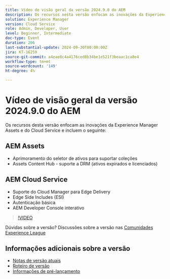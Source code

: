 ```yaml
---
title: Vídeo de visão geral da versão 2024.9.0 do AEM
description: Os recursos nesta versão enfocam as inovações da Experience Manager Assets e do Cloud Service e incluem o seguinte:AEM Assets - Aprimoramento do Seletor de ativos para dar suporte a coleções​ Assets Content Hub - suporte a DRM (ativos expirados e licenciados)​ ​ ​ ​AEM Cloud Service - Suporte da Cloud Manager para Edge Delivery Edge AEM Developer Console Side Inclui (ESI)Autenticação básica Interativa
solution: Experience Manager
version: Cloud Service
role: Admin, Developer, User
level: Beginner, Intermediate
doc-type: Event
duration: 206
last-substantial-update: 2024-09-30T00:00:00Z
jira: KT-16259
source-git-commit: a4eae8c4a4176ced8b34be1e521f3beaac1ca8e4
workflow-type: tm+mt
source-wordcount: '149'
ht-degree: 4%

---
```



# Vídeo de visão geral da versão 2024.9.0 do AEM

Os recursos desta versão enfocam as inovações da Experience Manager Assets e do Cloud Service e incluem o seguinte:

## AEM Assets

* Aprimoramento do seletor de ativos para suportar coleções&#x200B;
* Assets Content Hub - suporte a DRM (ativos expirados e licenciados)&#x200B;

## AEM Cloud Service

* Suporte do Cloud Manager para Edge Delivery&#x200B;
* Edge Side Includes (ESI)&#x200B;
* Autenticação básica&#x200B;
* AEM Developer Console interativo

>[!VIDEO](https://video.tv.adobe.com/v/3434847/?learn=on)

Dúvidas sobre a versão?  Discussões sobre a versão nas [Comunidades Experience League](https://adobe.ly/4eqofkS)

## Informações adicionais sobre a versão

* [Notas de versão atuais](https://experienceleague.adobe.com/docs/experience-manager-cloud-service/content/release-notes/home.html?lang=pt-BR)
* [Roteiro de versão](https://experienceleague.adobe.com/docs/experience-manager-release-information/aem-release-updates/update-releases-roadmap.html?lang=pt-BR)
* [Informações de pré-lançamento](https://experienceleague.adobe.com/docs/experience-manager-cloud-service/content/release-notes/prerelease.html)